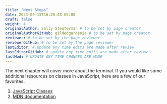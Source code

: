 ```yaml
---
title: "Next Steps"
date: 2023-09-15T16:20:48-05:00
draft: false
weight: 4
originalAuthor: Sally Steuterman # to be set by page creator
originalAuthorGitHub: gildedgardenia # to be set by page creator
reviewer: # to be set by the page reviewer
reviewerGitHub: # to be set by the page reviewer
lastEditor: # update any time edits are made after review
lastEditorGitHub: # update any time edits are made after review
lastMod: # UPDATE ANY TIME CHANGES ARE MADE
---
```


The next chapter will cover more about the terminal. If you would like some additional resources on classes in JavaScript, here are a few of our favorites.

1. [JavaScript Classes](https://www.freecodecamp.org/news/javascript-classes-how-they-work-with-use-case/)
1. [MDN documentation](https://developer.mozilla.org/en-US/docs/Web/JavaScript/Reference/Classes)
